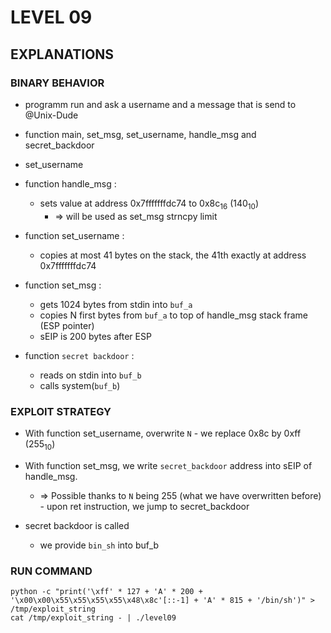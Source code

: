 # LEVEL 09

## EXPLANATIONS

### BINARY BEHAVIOR

- programm run and ask a username and a message that is send to @Unix-Dude
- function main, set_msg, set_username, handle_msg and secret_backdoor
- set_username

- function handle_msg :

  - sets value at address 0x7fffffffdc74 to 0x8c<sub>16</sub> (140<sub>10</sub>)
    - => will be used as set_msg strncpy limit

- function set_username :

  - copies at most 41 bytes on the stack, the 41th exactly at address 0x7fffffffdc74

- function set_msg :

  - gets 1024 bytes from stdin into `buf_a`
  - copies N first bytes from `buf_a` to top of handle_msg stack frame (ESP pointer)
  - sEIP is 200 bytes after ESP

- function `secret backdoor` :
  - reads on stdin into `buf_b`
  - calls system(`buf_b`)

### EXPLOIT STRATEGY

- With function set_username, overwrite `N` - we replace 0x8c by 0xff (255<sub>10</sub>)
- With function set_msg, we write `secret_backdoor` address into sEIP of handle_msg.

  - => Possible thanks to `N` being 255 (what we have overwritten before) - upon ret instruction, we jump to secret_backdoor

- secret backdoor is called
  - we provide `bin_sh` into buf_b

### RUN COMMAND

```
python -c "print('\xff' * 127 + 'A' * 200 + '\x00\x00\x55\x55\x55\x55\x48\x8c'[::-1] + 'A' * 815 + '/bin/sh')" > /tmp/exploit_string
cat /tmp/exploit_string - | ./level09
```
